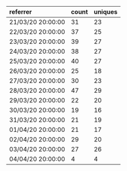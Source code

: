 | referrer          | count | uniques |
| :---------------- | :---- | :------ |
| 21/03/20 20:00:00 | 31    | 23      |
| 22/03/20 20:00:00 | 37    | 25      |
| 23/03/20 20:00:00 | 39    | 27      |
| 24/03/20 20:00:00 | 38    | 27      |
| 25/03/20 20:00:00 | 40    | 27      |
| 26/03/20 20:00:00 | 25    | 18      |
| 27/03/20 20:00:00 | 30    | 23      |
| 28/03/20 20:00:00 | 47    | 29      |
| 29/03/20 20:00:00 | 22    | 20      |
| 30/03/20 20:00:00 | 19    | 16      |
| 31/03/20 20:00:00 | 21    | 19      |
| 01/04/20 20:00:00 | 21    | 17      |
| 02/04/20 20:00:00 | 29    | 20      |
| 03/04/20 20:00:00 | 27    | 26      |
| 04/04/20 20:00:00 | 4     | 4       |